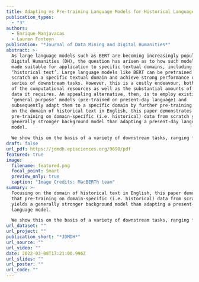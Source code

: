 ```yaml
---
title: Adapting vs Pre-training Language Models for Historical Languages
publication_types:
  - "3"
authors:
  - Enrique Manjavacas
  - Lauren Fonteyn
publication: "*Journal of Data Mining and Digital Humanities*"
abstract: >-
  As large language models such as BERT are becoming increasingly popular in
  Digital Humanities (DH), the question has arisen as to how such models can be
  made suitable for application to specific textual domains, including that of
  ‘historical text’. Large language models like BERT can be pretrained from
  scratch on a specific textual domain and achieve strong performance on a
  series of downstream tasks. However, this is a costly endeavour, both in terms
  of the computational resources as well as the substantial amounts of training
  data it requires. An appealing alternative, then, is to employ existing
  ‘general purpose’ models (pre-trained on present-day language) and
  subsequently adapt them to a specific domain by further pre-training. Focusing
  on the domain of historical text in English, this paper demonstrates that
  pre-training on domain-specific (i.e. historical) data from scratch yields a
  generally stronger background model than adapting a present-day language
  model.

  We show this on the basis of a variety of downstream tasks, ranging from established tasks such as Part-of-Speech tagging, Named Entity Recognition and Word Sense Disambiguation, to ad-hoc tasks like Sentence Periodization, which are specifically designed to test historically relevant processing.
draft: false
url_pdf: https://jdmdh.episciences.org/9690/pdf
featured: true
image:
  filename: featured.png
  focal_point: Smart
  preview_only: true
  caption: "Image Credits: MacBERTh team"
summary: >-
  Focusing on the domain of historical text in English, this paper demonstrates
  that pre-training on domain-specific (i.e. historical) data from scratch
  yields a generally stronger background model than adapting a present-day
  language model.

  We show this on the basis of a variety of downstream tasks, ranging from established tasks such as Part-of-Speech tagging, Named Entity Recognition and Word Sense Disambiguation, to ad-hoc tasks like Sentence Periodization, which are specifically designed to test historically relevant processing.
url_dataset: ""
url_project: ""
publication_short: "*JDMDH*"
url_source: ""
url_video: ""
date: 2022-03-08T17:21:00.996Z
url_slides: ""
url_poster: ""
url_code: ""
---
```

